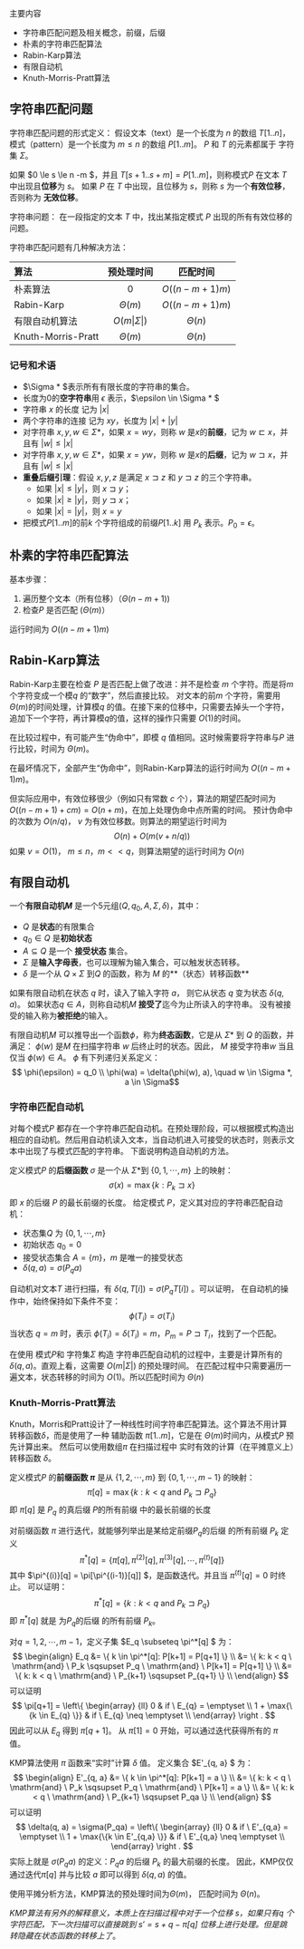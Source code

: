 主要内容
- 字符串匹配问题及相关概念，前缀，后缀
- 朴素的字符串匹配算法
- Rabin-Karp算法
- 有限自动机
- Knuth-Morris-Pratt算法

## 字符串匹配问题
字符串匹配问题的形式定义： 假设文本（text）是一个长度为 $n$ 的数组 $T[1..n]$，模式（pattern）是一个长度为 $m \le n$ 的数组 $P[1..m]$。
$P$ 和 $T$ 的元素都属于 字符集 $\Sigma$。

如果 $0 \le s \le n -m $，并且 $T[s+1 .. s+m] = P[1..m]$，则称模式$P$ 在文本 $T$ 中出现且**位移**为 $s$。
如果 $P$ 在 $T$ 中出现，且位移为 $s$，则称 $s$ 为一个**有效位移**，否则称为 **无效位移**。

字符串问题： 在一段指定的文本 $T$ 中，找出某指定模式 $P$ 出现的所有有效位移的问题。

字符串匹配问题有几种解决方法：

| 算法| 预处理时间 | 匹配时间 |
| :----|:-------------:| :-----:|
| 朴素算法 | 0 | $O((n-m +1)m)$ |
| Rabin-Karp | $\Theta(m)$ | $O((n-m +1)m)$ |
| 有限自动机算法 | $O(m \| \Sigma \|)$ | $\Theta(n)$ |
| Knuth-Morris-Pratt | $\Theta(m)$ | $\Theta(n)$ |

### 记号和术语
- $\Sigma * $表示所有有限长度的字符串的集合。
- 长度为0的**空字符串**用 $\epsilon$ 表示，$\epsilon \in \Sigma * $
- 字符串 $x$ 的长度 记为 $\left| x \right|$
- 两个字符串的连接 记为 $xy$，长度为 $|x| + |y|$
- 对字符串 $x, y, w  \in \Sigma*$，如果 $x = wy$，则称 $w$ 是$x$的**前缀**，记为 $w \sqsubset x$，并且有 $|w| \le |x|$
- 对字符串 $x, y, w  \in \Sigma*$，如果 $x = yw$，则称 $w$ 是$x$的**后缀**，记为 $w \sqsupset x$，并且有 $|w| \le |x|$
- **重叠后缀引理**：假设 $x, y, z$ 是满足 $x\sqsupset z$ 和 $y \sqsupset z$ 的三个字符串。
  - 如果 $|x| \le |y|$，则 $x \sqsupset y$；
  - 如果 $|x| \ge |y|$，则 $y \sqsupset x$；
  - 如果 $|x| = |y|$，则 $x =y$
- 把模式$P[1..m]$的前$k$ 个字符组成的前缀$P[1..k]$ 用 $P_k$ 表示。$P_0 = \epsilon$。

## 朴素的字符串匹配算法
基本步骤：
1. 遍历整个文本（所有位移）（$\Theta(n-m+1)$)
2. 检查$P$ 是否匹配 ($\Theta(m)$）

运行时间为 $O((n-m+1)m)$

## Rabin-Karp算法
Rabin-Karp主要在检查 $P$ 是否匹配上做了改进：并不是检查 $m$ 个字符。而是将$m$个字符变成一个模$q$ 的“数字”，然后直接比较。
对文本的前$m$ 个字符，需要用 $\Theta(m)$的时间处理，计算模$q$ 的值。在接下来的位移中，只需要去掉头一个字符，追加下一个字符，再计算模$q$的值，这样的操作只需要 $O(1)$的时间。

在比较过程中，有可能产生“伪命中”，即模 $q$ 值相同。这时候需要将字符串与$P$ 进行比较，时间为 $\Theta(m)$。

在最坏情况下，全部产生“伪命中”，则Rabin-Karp算法的运行时间为 $O((n-m+1)m)$。

但实际应用中，有效位移很少（例如只有常数 $c$ 个），算法的期望匹配时间为 $O((n-m+1) + cm) = O(n +m)$，在加上处理伪命中点所需的时间。
预计伪命中的次数为 $O(n/q)$， $v$ 为有效位移数。则算法的期望运行时间为 $$ O(n) + O(m(v + n/q)) $$ 如果 $v = O(1)$， $m \le n$，$m << q$，则算法期望的运行时间为 $O(n)$

## 有限自动机

一个**有限自动机$M$** 是一个5元组$(Q, q_0, A, \Sigma, \delta)$，其中：
- $Q$ 是**状态**的有限集合
- $q_0 \in Q$ 是**初始状态**
- $A \subseteq Q$ 是一个 **接受状态** 集合。
- $\Sigma$ 是**输入字母表**，也可以理解为输入集合，可以触发状态转移。
- $\delta$ 是一个从 $Q \times \Sigma$ 到$Q$ 的函数，称为 $M$ 的**（状态）转移函数**

如果有限自动机在状态 $q$ 时，读入了输入字符 $a$， 则它从状态 $q$ 变为状态 $\delta(q, a)$。
如果状态$q \in A$，则称自动机$M$ **接受了**迄今为止所读入的字符串。
没有被接受的输入称为**被拒绝**的输入。

有限自动机$M$ 可以推导出一个函数$\phi$，称为**终态函数**，它是从 $\Sigma*$ 到 $Q$ 的函数，并满足： $\phi(w)$ 是$M$ 在扫描字符串 $w$ 后终止时的状态。因此， $M$ 接受字符串$w$ 当且仅当 $\phi(w) \in A$。
$\phi$ 有下列递归关系定义：$$
\phi(\epsilon) = q_0 \\
\phi(wa) = \delta(\phi(w), a), \quad w \in \Sigma *, a \in \Sigma$$

### 字符串匹配自动机
对每个模式$P$ 都存在一个字符串匹配自动机。在预处理阶段，可以根据模式构造出相应的自动机。然后用自动机读入文本，当自动机进入可接受的状态时，则表示文本中出现了与模式匹配的字符串。
下面说明构造自动机的方法。

定义模式$P$ 的**后缀函数** $\sigma$ 是一个从 $\Sigma*$到 $\{0, 1, \cdots, m\}$ 上的映射： $$ \sigma(x) = \max{\{k : P_k \sqsupset x\}} $$ 即 $x$ 的后缀 $P$ 的最长前缀的长度。
给定模式 $P$，定义其对应的字符串匹配自动机：
- 状态集$Q$ 为 $\{0, 1, \cdots, m \}$
- 初始状态 $q_0 = 0$
- 接受状态集合 $A = \{m\}$，$m$ 是唯一的接受状态
- $\delta(q, a) = \sigma(P_qa)$

自动机对文本$T$ 进行扫描，有 $\delta(q, T[i]) = \sigma(P_qT[i])$ 。可以证明， 在自动机的操作中，始终保持如下条件不变：$$ \phi(T_i) = \sigma(T_i)$$ 当状态 $q = m$ 时，表示 $\phi(T_i) = \delta(T_i) = m$，$P_m = P \sqsupset T_i$，找到了一个匹配。

在使用 模式$P$和 字符集$\Sigma$ 构造 字符串匹配自动机的过程中，主要是计算所有的 $\delta(q, a)$。直观上看，这需要 $O(m | \Sigma|)$ 的预处理时间。
在匹配过程中只需要遍历一遍文本，状态转移的时间为 $O(1)$。所以匹配时间为 $\Theta(n)$

### Knuth-Morris-Pratt算法
Knuth，Morris和Pratt设计了一种线性时间字符串匹配算法。这个算法不用计算转移函数$\delta$，而是使用了一种 辅助函数 $\pi[1..m]$，它是在 $\Theta(m)$时间内，从模式$P$ 预先计算出来。
然后可以使用数组$\pi$ 在扫描过程中 实时有效的计算（在平摊意义上）转移函数 $\delta$。

定义模式$P$ 的**前缀函数 $\pi$** 是从 $\{1, 2, \cdots, m\}$ 到 $\{0, 1, \cdots, m-1\}$ 的映射： $$ \pi[q] = \max{\{ k: k < q \ \mathrm{and} \ P_k \sqsupset P_q \}}$$  即 $\pi[q]$ 是 $P_q$ 的真后缀  $P$的所有前缀 中的最长前缀的长度

对前缀函数 $\pi$ 进行迭代，就能够列举出是某给定前缀$P_q$的后缀 的所有前缀 $P_k$
定义 $$ \pi^*[q] = \{ \pi[q], \pi^{(2)}[q], \pi^{(3)}[q], \cdots, \pi^{(t)}[q] \}$$
其中 $\pi^{(i)}[q] = \pi[\pi^{(i-1)}[q]] $，是函数迭代。并且当 $\pi^{(t)}[q] = 0$ 时终止。
可以证明：$$ \pi^*[q] = \{k : k < q \ \mathrm{and} \ P_k \sqsupset P_q \}$$ 即 $\pi^*[q]$ 就是 为$P_q$的后缀 的所有前缀 $P_k$。

对$q = 1, 2, \cdots, m-1$，定义子集 $E_q \subseteq \pi^*[q] $ 为：$$
\begin{align}
E_q &= \{ k \in \pi^*[q]:  P[k+1] = P[q+1] \} \\
&= \{ k: k < q \ \mathrm{and} \ P_k \sqsupset P_q  \ \mathrm{and} \  P[k+1] = P[q+1] \} \\
&= \{ k: k < q \ \mathrm{and} \ P_{k+1} \sqsupset P_{q+1}  \} \\
\end{align}
$$ 可以证明 $$
\pi[q+1] = \left\{ \begin{array} {ll}
0 & if  \ E_{q} = \emptyset \\
1 + \max{\{k \in E_{q} \}} & if  \ E_{q} \neq \emptyset \\
\end{array} \right .
$$ 因此可以从 $E_q$ 得到 $\pi[q+1]$。 从 $\pi[1] = 0$ 开始，可以通过迭代获得所有的 $\pi$ 值。

KMP算法使用 $\pi$ 函数来“实时”计算 $\delta$ 值。
定义集合  $E'_{q, a} $ 为：$$
\begin{align}
E'_{q, a} &= \{ k \in \pi^*[q]:  P[k+1] = a \} \\
&= \{ k: k < q \ \mathrm{and} \ P_k \sqsupset P_q  \ \mathrm{and} \  P[k+1] = a \} \\
&= \{ k: k < q \ \mathrm{and} \ P_{k+1} \sqsupset P_qa  \} \\
\end{align}
$$ 可以证明$$
\delta(q, a) = \sigma(P_qa) = \left\{ \begin{array} {ll}
0 & if  \ E'_{q,a} = \emptyset \\
1 + \max{\{k \in E'_{q,a} \}} & if  \ E'_{q,a} \neq \emptyset \\
\end{array} \right .
$$ 实际上就是 $\sigma(P_qa)$ 的定义：$P_qa$ 的后缀 $P_k$ 的最大前缀的长度。
因此，KMP仅仅通过迭代$\pi[q]$ 并与比较 $a$ 即可以得到 $\delta(q,a)$ 的值。

使用平摊分析方法，KMP算法的预处理时间为$\Theta(m)$， 匹配时间为 $\Theta(n)$。

_KMP算法有另外的解释意义，本质上在扫描过程中对于一个位移 $s$，如果只有$q$ 个字符匹配，下一次扫描可以直接跳到 $s' = s + q - \pi[q]$ 位移上进行处理。但是跳转隐藏在状态函数的转移上了_。
